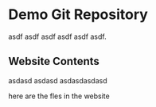 # Demo Git Repository

asdf asdf asdf asdf asdf asdf.

## Website Contents

asdasd
asdasd
asdasdasdasd

here are the fles in the website
